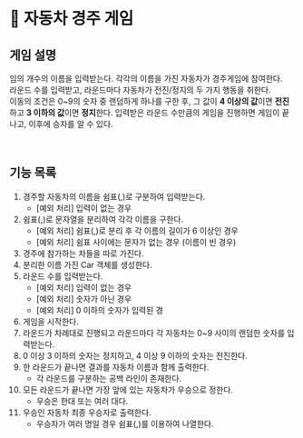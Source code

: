 # 🚗 자동차 경주 게임

## 게임 설명
임의 개수의 이름을 입력받는다. 각각의 이름을 가진 자동차가 경주게임에 참여한다.   
라운드 수를 입력받고, 라운드마다 자동차가 전진/정지의 두 가지 행동을 취한다.  
이동의 조건은 0~9의 숫자 중 랜덤하게 하나를 구한 후, 그 값이 **4 이상의 값**이면 **전진**하고 **3 이하의 값**이면 **정지**한다.
입력받은 라운드 수만큼의 게임을 진행하면 게임이 끝나고, 이후에 승자를 알 수 있다.

<br>

## 기능 목록
1. 경주할 자동차의 이름을 쉼표(,)로 구분하여 입력받는다.
    * [예외 처리] 입력이 없는 경우
1. 쉼표(,)로 문자열을 분리하여 각각 이름을 구한다.
    * [예외 처리] 쉼표(,)로 분리 후 각 이름의 길이가 6 이상인 경우
    * [예외 처리] 쉼표 사이에는 문자가 없는 경우 (이름이 빈 경우)
1. 경주에 참가하는 차들을 따로 가진다.
1. 분리한 이름 가진 Car 객체를 생성한다.
1. 라운드 수를 입력받는다.
    * [예외 처리] 입력이 없는 경우
    * [예외 처리] 숫자가 아닌 경우
    * [예외 처리] 0 이하의 숫자가 입력된 경
1. 게임을 시작한다.
1. 라운드가 차례대로 진행되고 라운드마다 각 자동차는 0~9 사이의 랜덤한 숫자를 입력받는다.
1. 0 이상 3 이하의 숫자는 정지하고, 4 이상 9 이하의 숫자는 전진한다.
1. 한 라운드가 끝나면 결과를 자동차 이름과 함께 출력한다.
    * 각 라운드를 구분하는 공백 라인이 존재한다.
1. 모든 라운드가 끝나면 가장 앞에 있는 자동차가 우승으로 정한다.
    * 우승은 한대 또는 여러 대다.
1. 우승인 자동차 최종 우승자로 출력한다.
    * 우승자가 여러 명일 경우 쉼표(,)를 이용하여 나열한다.

